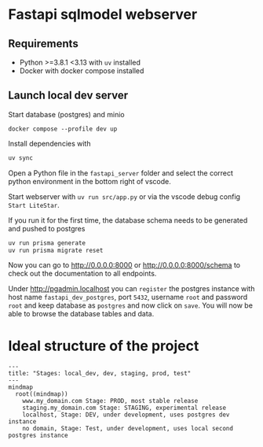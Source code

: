 # Fastapi sqlmodel webserver

## Requirements

- Python >=3.8.1 <3.13 with `uv` installed
- Docker with docker compose installed

## Launch local dev server

Start database (postgres) and minio
```
docker compose --profile dev up
```

Install dependencies with 
```sh
uv sync
```

Open a Python file in the `fastapi_server` folder and select the correct python environment in the bottom right of vscode.

Start webserver with `uv run src/app.py` or via the vscode debug config `Start LiteStar`.

If you run it for the first time, the database schema needs to be generated and pushed to postgres
```sh
uv run prisma generate
uv run prisma migrate reset
```

Now you can go to http://0.0.0.0:8000 or http://0.0.0.0:8000/schema to check out the documentation to all endpoints.

Under http://pgadmin.localhost you can `register` the postgres instance with host name `fastapi_dev_postgres`, port `5432`, username `root` and password `root` and keep database as `postgres` and now click on `save`. You will now be able to browse the database tables and data.

# Ideal structure of the project
```mermaid
---
title: "Stages: local_dev, dev, staging, prod, test"
---
mindmap
  root((mindmap))
    www.my_domain.com Stage: PROD, most stable release
    staging.my_domain.com Stage: STAGING, experimental release
    localhost, Stage: DEV, under development, uses postgres dev instance
    no domain, Stage: Test, under development, uses local second postgres instance
```
